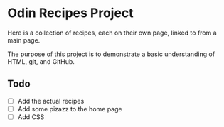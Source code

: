 # Odin Recipes Project

Here is a collection of recipes, each on their own page, linked to from a main page.

The purpose of this project is to demonstrate a basic understanding of HTML, git, and GitHub.

## Todo

- [ ] Add the actual recipes
- [ ] Add some pizazz to the home page
- [ ] Add CSS